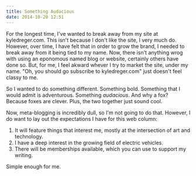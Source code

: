 ```yaml
---
title: Something Audacious
date: 2014-10-20 12:51
---
```

For the longest time, I've wanted to break away from my site at kyledreger.com. This isn't because I don't like the site, I very much do. However, over time, I have felt that in order to grow the brand, I needed to break away from it being tied to my name. Now, there isn't anything wrog with using an eponomous named blog or website, certainly others have done so. But, for me, I feel akward whever I try to market the site, under my name. "Oh, you should go subscribe to kyledreger.com" just doesn't feel classy to me.

So I wanted to do something different. Something bold. Something that I would admit is adventurous. Something _audacious_. And why a fox? Because foxes are clever. Plus, the two together just sound cool.

Now, meta-blogging is incredibly dull, so I'm not going to do that. However, I do want to lay out the expectations I have for this web column:

1. It will feature things that interest me, mostly at the intersection of art and technology.
2. I have a deep interest in the growing field of electric vehicles.
3. There will be memberships available, which you can use to support my writing.

Simple enough for me.
